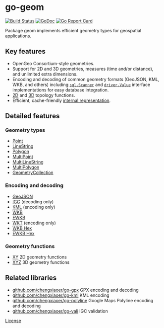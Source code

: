 # go-geom

[![Build Status](https://travis-ci.org/chengxiaoer/go-geom.svg?branch=master)](https://travis-ci.org/chengxiaoer/go-geom)
[![GoDoc](https://godoc.org/github.com/chengxiaoer/go-geom?status.svg)](https://godoc.org/github.com/chengxiaoer/go-geom)
[![Go Report Card](https://goreportcard.com/badge/github.com/chengxiaoer/go-geom)](https://goreportcard.com/badge/github.com/chengxiaoer/go-geom)

Package geom implements efficient geometry types for geospatial applications.

## Key features

 * OpenGeo Consortium-style geometries.
 * Support for 2D and 3D geometries, measures (time and/or distance), and
   unlimited extra dimensions.
 * Encoding and decoding of common geometry formats (GeoJSON, KML, WKB, and
   others) including [`sql.Scanner`](https://godoc.org/database/sql#Scanner)
   and [`driver.Value`](https://godoc.org/database/sql/driver#Value) interface
   implementations for easy database integration.
 * [2D](https://godoc.org/github.com/chengxiaoer/go-geom/xy) and
   [3D](https://godoc.org/github.com/chengxiaoer/go-geom/xyz) topology functions.
 * Efficient, cache-friendly [internal representation](INTERNALS.md).

## Detailed features

### Geometry types

 * [Point](https://godoc.org/github.com/chengxiaoer/go-geom#Point)
 * [LineString](https://godoc.org/github.com/chengxiaoer/go-geom#LineString)
 * [Polygon](https://godoc.org/github.com/chengxiaoer/go-geom#Polygon)
 * [MultiPoint](https://godoc.org/github.com/chengxiaoer/go-geom#MultiPoint)
 * [MultiLineString](https://godoc.org/github.com/chengxiaoer/go-geom#MultiLineString)
 * [MultiPolygon](https://godoc.org/github.com/chengxiaoer/go-geom#MultiPolygon)
 * [GeometryCollection](https://godoc.org/github.com/chengxiaoer/go-geom#GeometryCollection)

### Encoding and decoding

 * [GeoJSON](https://godoc.org/github.com/chengxiaoer/go-geom/encoding/geojson)
 * [IGC](https://godoc.org/github.com/chengxiaoer/go-geom/encoding/igc) (decoding only)
 * [KML](https://godoc.org/github.com/chengxiaoer/go-geom/encoding/kml) (encoding only)
 * [WKB](https://godoc.org/github.com/chengxiaoer/go-geom/encoding/wkb)
 * [EWKB](https://godoc.org/github.com/chengxiaoer/go-geom/encoding/ewkb)
 * [WKT](https://godoc.org/github.com/chengxiaoer/go-geom/encoding/wkt) (encoding only)
 * [WKB Hex](https://godoc.org/github.com/chengxiaoer/go-geom/encoding/wkbhex)
 * [EWKB Hex](https://godoc.org/github.com/chengxiaoer/go-geom/encoding/ewkbhex)

### Geometry functions

 * [XY](https://godoc.org/github.com/chengxiaoer/go-geom/xy) 2D geometry functions
 * [XYZ](https://godoc.org/github.com/chengxiaoer/go-geom/xyz) 3D geometry functions

## Related libraries

 * [github.com/chengxiaoer/go-gpx](https://github.com/chengxiaoer/go-gpx) GPX encoding and decoding
 * [github.com/chengxiaoer/go-kml](https://github.com/chengxiaoer/go-kml) KML encoding
 * [github.com/chengxiaoer/go-polyline](https://github.com/chengxiaoer/go-polyline) Google Maps Polyline encoding and decoding
 * [github.com/chengxiaoer/go-vali](https://github.com/chengxiaoer/go-vali) IGC validation

[License](LICENSE)
